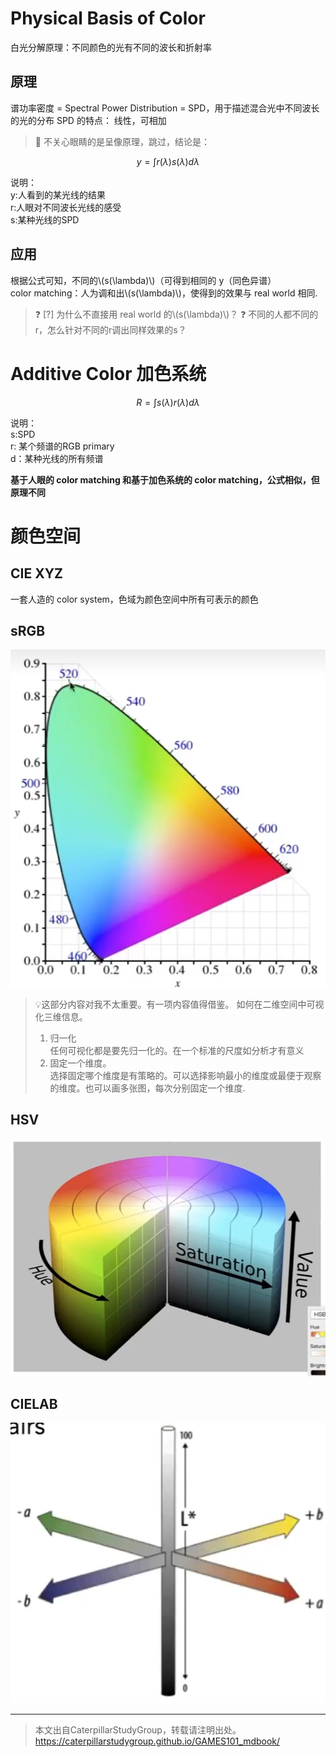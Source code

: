 # Physical Basis of Color 

白光分解原理：不同颜色的光有不同的波长和折射率  

## 原理

谱功率密度 = Spectral Power Distribution = SPD，用于描述混合光中不同波长的光的分布 
SPD 的特点： 线性，可相加  

> &#x1F4CC; 不关心眼睛的是呈像原理，跳过，结论是： 

$$
y = \int r(\lambda)s(\lambda)d\lambda
$$

说明：  
y:人看到的某光线的结果  
r:人眼对不同波长光线的感受  
s:某种光线的SPD

## 应用

根据公式可知，不同的\\(s(\lambda)\\)（可得到相同的 y（同色异谱）  
color matching：人为调和出\\(s(\lambda)\\)，使得到的效果与 real world 相同.  
> &#x2753; [?] 为什么不直接用 real world 的\\(s(\lambda)\\)？
> &#x2753; 不同的人都不同的r，怎么针对不同的r调出同样效果的s？  

# Additive Color 加色系统

$$
R = \int  s(\lambda)r(\lambda)d\lambda
$$

说明：  
s:SPD  
r: 某个频谱的RGB primary    
d：某种光线的所有频谱

**基于人眼的 color matching 和基于加色系统的 color matching，公式相似，但原理不同**

# 颜色空间

## CIE XYZ  

一套人造的 color system，色域为颜色空间中所有可表示的颜色

## sRGB
 
![](../assets/182.PNG)  

> &#x1F4A1;这部分内容对我不太重要。有一项内容值得借鉴。
> 如何在二维空间中可视化三维信息。
> 1. 归一化  
> 任何可视化都是要先归一化的。在一个标准的尺度如分析才有意义
> 2. 固定一个维度。  
> 选择固定哪个维度是有策略的。可以选择影响最小的维度或最便于观察的维度。也可以画多张图，每次分别固定一个维度.

## HSV  

![](../assets/181.PNG)  

## CIELAB  

![](../assets/183.PNG)  


------------------------------

> 本文出自CaterpillarStudyGroup，转载请注明出处。  
> https://caterpillarstudygroup.github.io/GAMES101_mdbook/